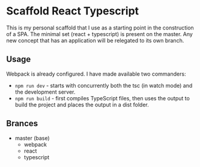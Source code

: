 # Scaffold React Typescript

This is my personal scaffold that I use as a starting point in the construction of a SPA. The minimal set (react + typescript) is present on the master.  Any new concept that has an application will be relegated to its own branch.

## Usage
Webpack is already configured. I have made available two commanders:
* `npm run dev` - starts with concurrently both the tsc (in watch mode) and the development server.
* `npm run build` - first compiles TypeScript files, then uses the output to build the project and places the output in a dist folder.

## Brances
* master (base)
   * webpack
   * react
   * typescript